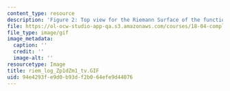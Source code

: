```yaml
---
content_type: resource
description: 'Figure 2: Top view for the Riemann Surface of the function f(z)=log((z+1)/(z-1))'
file: https://ol-ocw-studio-app-qa.s3.amazonaws.com/courses/18-04-complex-variables-with-applications-fall-1999/94e4293fe9d0b93df2b064efe9d44076_riem_log_Zp1dZm1_tv.GIF
file_type: image/gif
image_metadata:
  caption: ''
  credit: ''
  image-alt: ''
resourcetype: Image
title: riem_log_Zp1dZm1_tv.GIF
uid: 94e4293f-e9d0-b93d-f2b0-64efe9d44076
---
```

